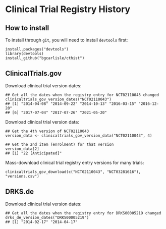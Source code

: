 # Clinical Trial Registry History

## How to install

To install through `git`, you will need to install `devtools` first:

```{r}
install.packages("devtools")
library(devtools)
install_github("bgcarlisle/cthist")
```

## ClinicalTrials.gov

Download clinical trial version dates:

```{r}
## Get all the dates when the registry entry for NCT02110043 changed
clinicaltrials_gov_version_dates("NCT02110043")
## [1] "2014-04-08" "2014-09-22" "2014-10-13" "2016-03-15" "2016-12-20"
## [6] "2017-07-04" "2017-07-26" "2021-05-20"
```
Download clinical trial version data:

```{r}
## Get the 4th version of NCT02110043
version_data <- clinicaltrials_gov_version_data("NCT02110043", 4)

## Get the 2nd item (enrolment) for that version
version_data[2]
## [1] "22 [Anticipated]"
```

Mass-download clinical trial registry entry versions for many trials:

```{r}
clinicaltrials_gov_download(c("NCT02110043", "NCT03281616"), "versions.csv")
```

## DRKS.de

Download clinical trial version dates:

```{r}
## Get all the dates when the registry entry for DRKS00005219 changed
drks_de_version_dates("DRKS00005219")
## [1] "2014-02-17" "2014-04-17"
```

